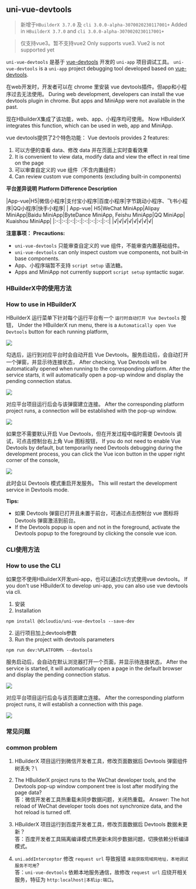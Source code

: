 ## uni-vue-devtools

> 新增于`HBuilderX 3.7.0` 及 `cli 3.0.0-alpha-3070020230117001+`
> Added in `HBuilderX 3.7.0` and `cli 3.0.0-alpha-3070020230117001+`

> 仅支持vue3。暂不支持vue2
> Only supports vue3. Vue2 is not supported yet

`uni-vue-devtools` 是基于 [vue-devtools](https://devtools.vuejs.org/) 开发的 `uni-app` 项目调试工具。
`uni-vue-devtools` is a `uni-app` project debugging tool developed based on [vue-devtools](https://devtools.vuejs.org/).

在web开发时，开发者可以在 chrome 里安装 vue devtools插件。但app和小程序过去无法使用。
During web development, developers can install the vue devtools plugin in chrome. But apps and MiniApp were not available in the past.

现在HBuilderX集成了该功能，web、app、小程序均可使用。
Now HBuilderX integrates this function, which can be used in web, app and MiniApp.

vue devtools提供了2个特色功能：
Vue devtools provides 2 features:
1. 可以方便的查看 data、修改 data 并在页面上实时查看效果
1. It is convenient to view data, modify data and view the effect in real time on the page
2. 可以审查自定义的 vue 组件（不含内置组件）
2. Can review custom vue components (excluding built-in components)

**平台差异说明**
**Platform Difference Description**

|App-vue|H5|微信小程序|支付宝小程序|百度小程序|字节跳动小程序、飞书小程序|QQ小程序|快手小程序|
| App-vue| H5|WeChat MiniApp|Alipay MiniApp|Baidu MiniApp|ByteDance MiniApp, Feishu MiniApp|QQ MiniApp| Kuaishou MiniApp|
|:-:|:-:|:-:|:-:|:-:|:-:|:-:|:-:|
|√|√|√|√|√|√|√|√|

**注意事项：**
**Precautions:**
- `uni-vue-devtools` 只能审查自定义的 vue 组件，不能审查内置基础组件。
- `uni-vue-devtools` can only inspect custom vue components, not built-in base components.
- App、小程序端暂不支持 `script setup` 语法糖。
- Apps and MiniApp not currently support `script setup` syntactic sugar.

### HBuilderX中的使用方法
### How to use in HBuilderX

HBuilderX 运行菜单下针对每个运行平台有一个 `运行时自动打开 Vue Devtools` 按钮，
Under the HBuilderX run menu, there is a `Automatically open Vue Devtools` button for each running platform,

![](https://f184e7c3-1912-41b2-b81f-435d1b37c7b4.cdn.bspapp.com/VKCEYUGU-f184e7c3-1912-41b2-b81f-435d1b37c7b4/ad6b4788-9a66-48ef-a211-e34754fd0917.png)

勾选后，运行到对应平台时会自动开启 Vue Devtools。服务启动后，会自动打开一个弹窗，并显示待连接状态，
After checking, Vue Devtools will be automatically opened when running to the corresponding platform. After the service starts, it will automatically open a pop-up window and display the pending connection status.

![](https://web-assets.dcloud.net.cn/unidoc/zh/devtools-hx-wait-connecting.png)

对应平台项目运行后会与该弹窗建立连接。
After the corresponding platform project runs, a connection will be established with the pop-up window.

![](https://web-assets.dcloud.net.cn/unidoc/zh/devtools-hx-connected.png)

如果您不需要默认开启 Vue Devtools，但在开发过程中临时需要 Devtools 调试，可点击控制台右上角 Vue 图标按钮，
If you do not need to enable Vue Devtools by default, but temporarily need Devtools debugging during the development process, you can click the Vue icon button in the upper right corner of the console,

![](https://f184e7c3-1912-41b2-b81f-435d1b37c7b4.cdn.bspapp.com/VKCEYUGU-f184e7c3-1912-41b2-b81f-435d1b37c7b4/6168453a-e15c-4c4d-8846-6026debce5de.png)

此时会以 Devtools 模式重启开发服务。
This will restart the development service in Devtools mode.

**Tips:**

* 如果 Devtools 弹窗已打开且未置于前台，可通过点击控制台 vue 图标将 Devtools 弹窗激活到前台。
* If the Devtools popup is open and not in the foreground, activate the Devtools popup to the foreground by clicking the console vue icon.

### CLI使用方法
### How to use the CLI

如果您不使用HBuilderX开发uni-app，也可以通过cli方式使用vue devtools。
If you don't use HBuilderX to develop uni-app, you can also use vue devtools via cli.

1. 安装
1. Installation

  ```shell
  npm install @dcloudio/uni-vue-devtools --save-dev
  ```

2. 运行项目加上devtools参数
2. Run the project with devtools parameters

  ```shell
  npm run dev:%PLATFORM% --devtools
  ```

  服务启动后，会自动在默认浏览器打开一个页面，并显示待连接状态，
  After the service is started, it will automatically open a page in the default browser and display the pending connection status.

  ![](https://web-assets.dcloud.net.cn/unidoc/zh/uni-vue-devtools-waiting-connect.png)

  对应平台项目运行后会与该页面建立连接。
  After the corresponding platform project runs, it will establish a connection with this page.

  ![](https://web-assets.dcloud.net.cn/unidoc/zh/uni-vue-devtools-connected.png)

### 常见问题
### common problem

1. HBuilderX 项目运行到微信开发者工具，修改页面数据后 Devtools 弹窗组件树丢失？\
1. The HBuilderX project runs to the WeChat developer tools, and the Devtools pop-up window component tree is lost after modifying the page data? \
答：微信开发者工具热重载未同步数据问题，关闭热重载。
Answer: The hot reload of WeChat developer tools does not synchronize data, and the hot reload is turned off.

2. HBuilderX 项目运行到百度开发者工具，修改页面数据后 Devtools 数据未更新？\
答：百度开发者工具隔离编译模式热更新未同步数据问题，切换依赖分析编译模式。

3. `uni.addInterceptor` 修改 `request url` 导致报错 `未能获取局域网地址，本地调试服务不可用`?\
答：`uni-vue-devtools` 依赖本地服务通信，故修改 `request url` 应绕开相关服务，特征为 `http:localhost|本机ip:端口`。